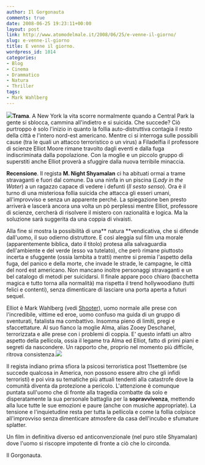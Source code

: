 ```yaml
---
author: Il Gorgonauta
comments: true
date: 2008-06-25 19:23:11+00:00
layout: post
link: http://www.atomodelmale.it/2008/06/25/e-venne-il-giorno/
slug: e-venne-il-giorno
title: E venne il giorno.
wordpress_id: 1014
categories:
- Blog
- Cinema
- Drammatico
- Natura
- Thriller
tags:
- Mark Wahlberg
---
```


![](http://www.atomodelmale.it/wp-content/uploads/2008/10/locandina-211x300.jpg)**Trama**. A New York la vita scorre normalmente quando a Central Park la gente si sblocca, cammina all'indietro e si suicida. Che succede? Ciò purtroppo è solo l'inizio in quanto la follia auto-distruttiva contagia il resto della città e l'intero nord-est americano. Mentre ci si interroga sulle possibili cause (tra le quali un attacco terroristico o un virus) a Filadelfia il professore di scienze Elliot Moore rimane travolto dagli eventi e dalla fuga indiscriminata dalla popolazione. Con la moglie e un piccolo gruppo di superstiti anche Elliot proverà a sfuggire dalla nuova terribile minaccia.

**Recensione**. Il regista **M. Night Shyamalan** ci ha abituati ormai a trame stravaganti e fuori dal comune. Da una ninfa in un piscina (_Lady in the Water_) a un ragazzo capace di vedere i defunti (_Il sesto senso_). Ora  è il turno di una misteriosa follia suicida che attacca gli esseri umani, all'improvviso e senza un apparente perché. La spiegazione ben presto arriverà e lascerà ancora una volta un pò perplessi mentre Elliot, professore di scienze, cercherà di risolvere il mistero con razionalità e logica. Ma la soluzione sarà suggerita da una coppia di vivaisti.

<!-- more -->


Alla fine si mostra la possibilità di una** natura **vendicativa, che si difende dall'uomo, il suo odierno distruttore. E così aleggia sul film una morale (apparentemente biblica, dato il titolo) protesa alla salvaguardia dell'ambiente e del verde (esso va tutelato), che però rimane piuttosto incerta e sfuggente (ossia lambita a tratti) mentre si premia l'aspetto della fuga, del panico e della morte, che invade le strade, le campagne, le città del nord est americano. Non mancano inoltre  personaggi stravaganti e un bel catalogo di metodi per suicidarsi. Il finale appare poco chiaro (bacchetta magica e tutto torna alla normalità) ma rispetta il trend hollywoodiano (tutti felici e contenti), senza dimenticare di lasciare una porta aperta a futuri sequel.

Elliot è Mark Wahlberg (vedi [Shooter](http://www.atomodelmale.it/2007/08/05/shooteralla-ricerca-della-giustizia/)), uomo normale alle prese con l'incredibile, vittime ed eroe, uomo confuso ma guida di un gruppo di sventurati, fatalista ma combattivo. Insomma pieno di limiti, pregi e sfaccettature. Al suo fianco la moglie Alma, alias Zooey Deschanel, terrorizzata e alle prese con i problemi di coppia. E' questo infatti un altro aspetto della pellicola, ossia il legame tra Alma ed Elliot, fatto di primi piani e segreti da nascondere. Un rapporto che, proprio nel momento più difficile, ritrova consistenza.![](http://www.atomodelmale.it/wp-content/uploads/2008/10/evenneilgiorno11-300x200.jpg)

Il regista indiano prima sfiora la psicosi terroristica post 11settembre (se succede qualcosa in America, non possono essere altro che gli infidi terroristi) e poi vira su tematiche più attuali tendenti alla catastrofe dove la comunità diventa da protezione a pericolo. L'attenzione è comunque puntata sull'uomo che di fronte alla tragedia combatte da solo e disperatamente la sua personale battaglia per la **sopravvivenza**, mettendo alla luce tutte le sue emozioni e paure (anche con musiche appropriate). La tensione e l'inquietudine resta per tutta la pellicola e come la follia colpisce all'improvviso senza dimenticare atmosfere da casa dell'incubo e sfumature splatter.

Un film in definitiva diverso ed anticonvenzionale (nel puro stile Shyamalan) dove l'uomo si riscopre impotente di fronte a ciò che lo circonda.

Il Gorgonauta.
